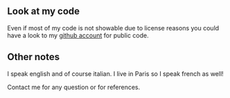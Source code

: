 ## Look at my code

Even if most of my code is not showable due to license reasons you could have a look to my [github account](https://github.com/ramiel) for public code.

## Other notes

I speak english and of course italian. I live in Paris so I speak french as well!


Contact me for any question or for references.
